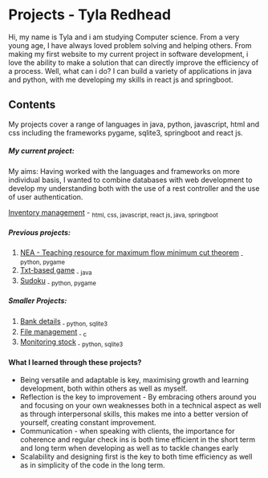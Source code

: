 # Projects - Tyla Redhead

Hi, my name is Tyla and i am studying Computer science. From a very young age, I have always loved problem solving and helping others. From making my first website to my current project in software development, i love the ability to make a solution that can directly improve the efficiency of a process. Well, what can i do? I can build a variety of applications in java and python, with me developing my skills in react js and springboot. 

## Contents 
My projects cover a range of languages in java, python, javascript, html and css including the frameworks pygame, sqlite3, springboot and react js.

##### My current project:
My aims: Having worked with the languages and frameworks on more individual basis, I wanted to combine databases with web development to develop my understanding both with the use of a rest controller and the use of user authentication.

[Inventory management](/InventoryManagement/) - <sub>html, css, javascript, react js, java, springboot</sub>

##### Previous projects:
1. [NEA - Teaching resource for maximum flow minimum cut theorem](/NEA%20A-level/)<sub> - python, pygame</sub>
2. [Txt-based game](/Txt-based%20game/)<sub> - java</sub>
3. [Sudoku](/Sudoku/)<sub> - python, pygame</sub>

##### Smaller Projects:
1. [Bank details](/Bank_details/)<sub> - python, sqlite3</sub>
2. [File management](/File%20management/)<sub> - c</sub>
3. [Monitoring stock](/Monitoring%20stock/)<sub> - python, sqlite3</sub>

#### What I learned through these projects? 
 - Being versatile and adaptable is key, maximising growth and learning development, both within others as well as myself. 
 - Reflection is the key to improvement - By embracing others around you and focusing on your own weaknesses both in a technical aspect as well as through   interpersonal skills, this makes me into a better version of yourself, creating constant improvement.
 - Communication - when speaking with clients, the importance for coherence and regular check ins is both time efficient in the short term and long term when developing as well as to tackle changes early
 - Scalability and designing first is the key to both time efficiency as well as in simplicity of the code in the long term.

